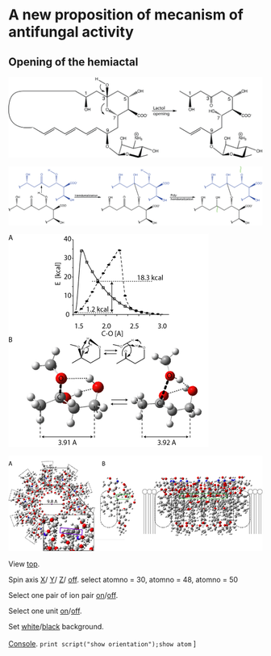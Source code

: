 # A new proposition of mecanism of antifungal activity
## Opening of the hemiactal

![333311111](images/open_hemi.png)

![a2222ll](images/assembling.png)


![333333](images/Fig3.png)

![7777](images/Fig_7_decamer.png)


<script type="text/javascript" src="src/JSmol.min.js"></script>
<script type="text/javascript">
Info = {
    script: "set antialiasDisplay true;load molecules/sym8.mol;cartoon on;color cartoon structure;rotate z 90.0;",
    width:600,      
    height:500,      
    j2sPath: "src/j2s",   
    disableJ2SLoadMonitor: false,
    isableInitialConsole: true
}
</script>

<script>Jmol.getApplet("JmolAppletA",Info);</script>


View <a href='javascript:Jmol.script(JmolAppletA,"reset;");'>top</a>.


Spin axis 
<a href='javascript:Jmol.script(JmolAppletA,"; spin MOLECULAR X=10");'>X</a>/
<a href='javascript:Jmol.script(JmolAppletA,"; spin MOLECULAR Y=10");'>Y</a>/
<a href='javascript:Jmol.script(JmolAppletA,"; spin MOLECULAR Z=10");'>Z</a>/
<a href='javascript:Jmol.script(JmolAppletA,"spin off");'>off</a>. 
select atomno = 30, atomno = 48, atomno = 50

Select one pair of ion pair <a href='javascript:Jmol.script(JmolAppletA,"select atomno = 429 , atomno = 427 , atomno = 428 ,  atomno = 475;spacefill 200")'>on</a>/<a href='javascript:Jmol.script(JmolAppletA,"select atomno = 429 , atomno = 427 , atomno = 428 ,  atomno = 475;spacefill 100")'>off</a>.

Select one unit <a href='javascript:Jmol.script(JmolAppletA,"select atomno >60 ;color atoms TRANSLUCENT 0.8")'>on</a>/<a href='javascript:Jmol.script(JmolAppletA,"select atomno >60 ;color atoms TRANSLUCENT 0.0")'>off</a>.

Set
<a href='javascript:Jmol.script(JmolAppletA,"script APPLET * \"background white\"")'> white</a>/<a href='javascript:Jmol.script(JmolAppletA,"script APPLET * \"background black\"")'>black</a> background.
<br><br>
<a href='javascript:Jmol.script(JmolAppletA,"console")'>Console</a>.
<code>print script("show orientation");show atom</code>
]